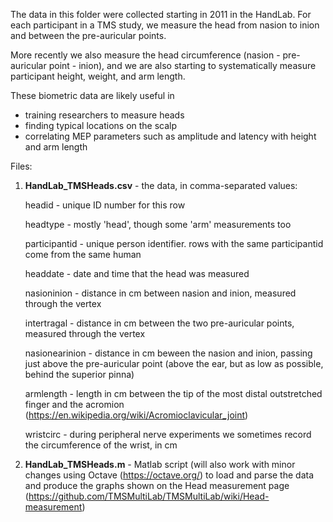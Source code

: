The data in this folder were collected starting in 2011 in the HandLab. For each participant in a TMS study, we measure the head from nasion to inion and between the pre-auricular points.

More recently we also measure the head circumference (nasion - pre-auricular point - inion), and we are also starting to systematically measure participant height, weight, and arm length.

These biometric data are likely useful in
* training researchers to measure heads
* finding typical locations on the scalp
* correlating MEP parameters such as amplitude and latency with height and arm length

Files:
1) <b>HandLab_TMSHeads.csv</b>  - the data, in comma-separated values:
   
   headid - unique ID number for this row
   
   headtype - mostly 'head', though some 'arm' measurements too
   
   participantid - unique person identifier. rows with the same participantid come from the same human
   
   headdate - date and time that the head was measured
   
   nasioninion - distance in cm between nasion and inion, measured through the vertex
   
   intertragal - distance in cm between the two pre-auricular points, measured through the vertex
   
   nasionearinion - distance in cm beween the nasion and inion, passing just above the pre-auricular point (above the ear, but as low as possible, behind the superior pinna)
   
   armlength - length in cm between the tip of the most distal outstretched finger and the acromion (https://en.wikipedia.org/wiki/Acromioclavicular_joint)
   
   wristcirc - during peripheral nerve experiments we sometimes record the circumference of the wrist, in cm

2) <b>HandLab_TMSHeads.m</b> - Matlab script (will also work with minor changes using Octave (https://octave.org/) to load and parse the data and produce the graphs shown on the Head measurement page (https://github.com/TMSMultiLab/TMSMultiLab/wiki/Head-measurement)

